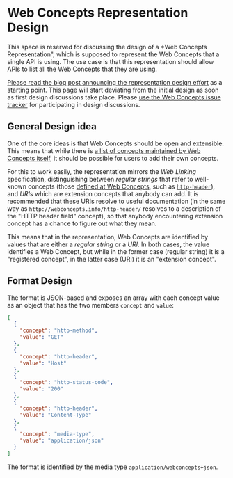# Web Concepts Representation Design

This space is reserved for discussing the design of a *Web Concepts Representation", which is supposed to represent the Web Concepts that a single API is using. The use case is that this representation should allow APIs to list all the Web Concepts that they are using.

[Please read the blog post announcing the representation design effort](http://webconcepts.info/update/2019/06/03/web-concepts-representation.html) as a starting point. This page will start deviating from the initial design as soon as first design discussions take place. Please [use the Web Concepts issue tracker](https://github.com/dret/webconcepts/issues) for participating in design discussions.


## General Design idea

One of the core ideas is that Web Concepts should be open and extensible. This means that while there is [a list of concepts maintained by Web Concepts itself](http://webconcepts.info/concepts/), it should be possible for users to add their own concepts.

For this to work easily, the representation mirrors the *Web Linking* specification, distinguishing between *regular strings* that refer to well-known concepts (those [defined at Web Concepts](http://webconcepts.info/concepts/), such as [`http-header`](http://webconcepts.info/http-header/)), and *URIs* which are extension concepts that anybody can add. It is recommended that these URIs resolve to useful documentation (in the same way as `http://webconcepts.info/http-header/` resolves to a description of the "HTTP header field" concept), so that anybody encountering extension concept has a chance to figure out what they mean.

This means that in the representation, Web Concepts are identified by values that are either a *regular string* or a *URI*. In both cases, the value identifies a Web Concept, but while in the former case (regular string) it is a "registered concept", in the latter case (URI) it is an "extension concept".


## Format Design

The format is JSON-based and exposes an array with each concept value as an object that has the two members `concept` and `value`:

```JSON
[
  {
    "concept": "http-method",
    "value": "GET"
  },
  {
    "concept": "http-header",
    "value": "Host"
  },
  {
    "concept": "http-status-code",
    "value": "200"
  },
  {
    "concept": "http-header",
    "value": "Content-Type"
  },
  {
    "concept": "media-type",
    "value": "application/json"
  }
]
```

The format is identified by the media type `application/webconcepts+json`.
